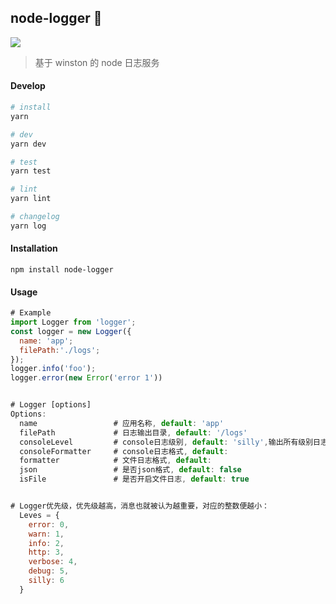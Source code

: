 <h2>node-logger 👋</h2>
<p>
  <img src="http://img.shields.io/badge/version-1.0.0-blue.svg?cacheSeconds=2592000" />
</p>

> 基于 winston 的 node 日志服务

#### Develop

```sh
# install
yarn

# dev
yarn dev

# test
yarn test

# lint
yarn lint

# changelog
yarn log
```

#### Installation

```
npm install node-logger
```

#### Usage

```js
# Example
import Logger from 'logger';
const logger = new Logger({
  name: 'app';
  filePath:'./logs';
});
logger.info('foo');
logger.error(new Error('error 1'))


# Logger [options]
Options:
  name                 # 应用名称, default: 'app'
  filePath             # 日志输出目录, default: '/logs'
  consoleLevel         # console日志级别, default: 'silly',输出所有级别日志
  consoleFormatter     # console日志格式, default:
  formatter            # 文件日志格式, default:
  json                 # 是否json格式, default: false
  isFile               # 是否开启文件日志, default: true


# Logger优先级，优先级越高，消息也就被认为越重要，对应的整数便越小：
  Leves = {
    error: 0,
    warn: 1,
    info: 2,
    http: 3,
    verbose: 4,
    debug: 5,
    silly: 6
  }
```
